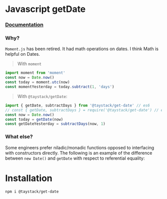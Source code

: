 # Javascript getDate

### [Documentation](https://taystack.github.io/get-date)

### Why?

`Moment.js` has been retired. It had math operations on dates. I think Math is helpful on Dates.

> With `moment`
```typescript
import moment from 'moment'
const now = Date.now()
const today = moment.utc(now)
const momentYesterday = today.subtract(1, 'days')
```

> With `@taystack/getDate`:
```typescript
import { getDate, subtractDays } from '@taystack/get-date' // es6
// const { getDate, subtractDays } = require('@taystack/get-date') // es6
const now = Date.now()
const today = getDate(now)
const getDateYesterday = subtractDays(now, 1)
```

### What else?

Some engineers prefer niladic/monadic functions opposed to interfacing with constructors directly. The following is an example of the difference between `new Date()` and `getDate` with respect to referential equality:


# Installation
```bash
npm i @taystack/get-date
```
